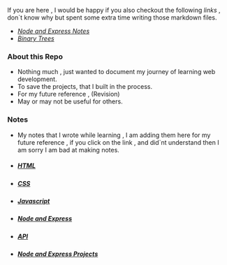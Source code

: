If you are here , I would be happy if you also checkout the following _links_ , don`t know why but spent some extra time writing those markdown files.
* _[Node and Express Notes](https://github.com/gurutej7/Web-Development-Projects/tree/main/4.%20Node%20and%20Express%20Tutorial/02-Express-Tutorial)_
* _[Binary Trees](https://github.com/gurutej7/DSA/tree/main/BinaryTrees)_

### About this Repo
* Nothing much , just wanted to document my journey of learning web development.
* To save the projects, that I built in the process.
* For my future reference , (Revision)
* May or may not be useful for others.

### Notes
* My notes that I wrote while learning , I am adding them here for my future reference , if you click on the link , and did`nt understand then I am sorry I am bad at making notes.
* ##### [HTML](https://drive.google.com/file/d/1dI7vsMMzkiPlKVzuOoKHWqtRQXG3WS3B/view?usp=drive_link)
* ##### [CSS](https://drive.google.com/file/d/1k7iXszm64_6jboSyp4kKqVwl4zwnpj4A/view?usp=drive_link)
* ##### [Javascript](https://drive.google.com/file/d/1jsicwogMONItQbidKYgkhIIhmabCIvie/view?usp=drive_link)
* ##### [Node and Express](https://github.com/gurutej7/Web-Development-Projects/tree/main/4.%20Node%20and%20Express%20Tutorial/02-Express-Tutorial)
* ##### [API](https://drive.google.com/file/d/1ScfTq_q7_EvJ2-DDPv3uLsbN-UGkGAdL/view?usp=drive_link)
* ##### [Node and Express Projects](https://drive.google.com/file/d/1uGEApMBXJSvp-DrDk33B_rdI4fsrf29F/view?usp=drive_link)